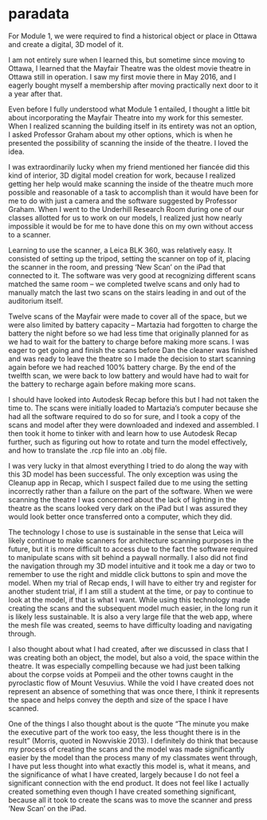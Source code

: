 # paradata

For Module 1, we were required to find a historical object or place in Ottawa and create a digital, 3D model of it.   

I am not entirely sure when I learned this, but sometime since moving to Ottawa, I learned that the Mayfair Theatre was the oldest movie theatre in Ottawa still in operation. I saw my first movie there in May 2016, and I eagerly bought myself a membership after moving practically next door to it a year after that.   
	
Even before I fully understood what Module 1 entailed, I thought a little bit about incorporating the Mayfair Theatre into my work for this semester. When I realized scanning the building itself in its entirety was not an option, I asked Professor Graham about my other options, which is when he presented the possibility of scanning the inside of the theatre. I loved the idea.  

I was extraordinarily lucky when my friend mentioned her fiancée did this kind of interior, 3D digital model creation for work, because I realized getting her help would make scanning the inside of the theatre much more possible and reasonable of a task to accomplish than it would have been for me to do with just a camera and the software suggested by Professor Graham. When I went to the Underhill Research Room during one of our classes allotted for us to work on our models, I realized just how nearly impossible it would be for me to have done this on my own without access to a scanner.   

Learning to use the scanner, a Leica BLK 360, was relatively easy. It consisted of setting up the tripod, setting the scanner on top of it, placing the scanner in the room, and pressing ‘New Scan’ on the iPad that connected to it. The software was very good at recognizing different scans matched the same room – we completed twelve scans and only had to manually match the last two scans on the stairs leading in and out of the auditorium itself.   

Twelve scans of the Mayfair were made to cover all of the space, but we were also limited by battery capacity – Martazia had forgotten to charge the battery the night before so we had less time that originally planned for as we had to wait for the battery to charge before making more scans. I was eager to get going and finish the scans before Dan the cleaner was finished and was ready to leave the theatre so I made the decision to start scanning again before we had reached 100% battery charge. By the end of the twelfth scan, we were back to low battery and would have had to wait for the battery to recharge again before making more scans.   

I should have looked into Autodesk Recap before this but I had not taken the time to. The scans were initially loaded to Martazia’s computer because she had all the software required to do so for sure, and I took a copy of the scans and model after they were downloaded and indexed and assembled. I then took it home to tinker with and learn how to use Autodesk Recap further, such as figuring out how to rotate and turn the model effectively, and how to translate the .rcp file into an .obj file.  

I was very lucky in that almost everything I tried to do along the way with this 3D model has been successful. The only exception was using the Cleanup app in Recap, which I suspect failed due to me using the setting incorrectly rather than a failure on the part of the software. When we were scanning the theatre I was concerned about the lack of lighting in the theatre as the scans looked very dark on the iPad but I was assured they would look better once transferred onto a computer, which they did.   

The technology I chose to use is sustainable in the sense that Leica will likely continue to make scanners for architecture scanning purposes in the future, but it is more difficult to access due to the fact the software required to manipulate scans with sit behind a paywall normally. I also did not find the navigation through my 3D model intuitive and it took me a day or two to remember to use the right and middle click buttons to spin and move the model. When my trial of Recap ends, I will have to either try and register for another student trial, if I am still a student at the time, or pay to continue to look at the model, if that is what I want. While using this technology made creating the scans and the subsequent model much easier, in the long run it is likely less sustainable. It is also a very large file that the web app, where the mesh file was created, seems to have difficulty loading and navigating through.  

I also thought about what I had created, after we discussed in class that I was creating both an object, the model, but also a void, the space within the theatre. It was especially compelling because we had just been talking about the corpse voids at Pompeii and the other towns caught in the pyroclastic flow of Mount Vesuvius. While the void I have created does not represent an absence of something that was once there, I think it represents the space and helps convey the depth and size of the space I have scanned.   

One of the things I also thought about is the quote “The minute you make the executive part of the work too easy, the less thought there is in the result” (Morris, quoted in Nowviskie 2013). I definitely do think that because my process of creating the scans and the model was made significantly easier by the model than the process many of my classmates went through, I have put less thought into what exactly this model is, what it means, and the significance of what I have created, largely because I do not feel a significant connection with the end product. It does not feel like I actually created something even though I have created something significant, because all it took to create the scans was to move the scanner and press ‘New Scan’ on the iPad.  


